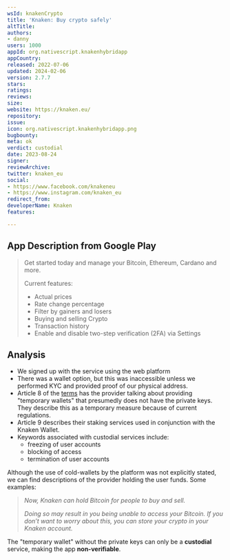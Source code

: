 ```yaml
---
wsId: knakenCrypto
title: 'Knaken: Buy crypto safely'
altTitle: 
authors:
- danny
users: 1000
appId: org.nativescript.knakenhybridapp
appCountry: 
released: 2022-07-06
updated: 2024-02-06
version: 2.7.7
stars: 
ratings: 
reviews: 
size: 
website: https://knaken.eu/
repository: 
issue: 
icon: org.nativescript.knakenhybridapp.png
bugbounty: 
meta: ok
verdict: custodial
date: 2023-08-24
signer: 
reviewArchive: 
twitter: knaken_eu
social:
- https://www.facebook.com/knakeneu
- https://www.instagram.com/knaken_eu
redirect_from: 
developerName: Knaken
features: 

---
```


## App Description from Google Play

> Get started today and manage your Bitcoin, Ethereum, Cardano and more. 
>
> Current features:
> - Actual prices
> - Rate change percentage
> - Filter by gainers and losers
> - Buying and selling Crypto
> - Transaction history
> - Enable and disable two-step verification (2FA) via Settings

## Analysis 

- We signed up with the service using the web platform
- There was a wallet option, but this was inaccessible unless we performed KYC and provided proof of our physical address. 
- Article 8 of the [terms](https://knaken.eu/terms-and-conditions/) has the provider talking about providing "temporary wallets" that presumedly does not have the private keys. They describe this as a temporary measure because of current regulations. 
- Article 9 describes their staking services used in conjunction with the Knaken Wallet. 
- Keywords associated with custodial services include:
  - freezing of user accounts
  - blocking of access
  - termination of user accounts

Although the use of cold-wallets by the platform was not explicitly stated, we can find descriptions of the provider holding the user funds. Some examples:
 
  > *Now, Knaken can hold Bitcoin for people to buy and sell.*
  >
  > *Doing so may result in you being unable to access your Bitcoin. If you don’t want to worry about this, you can store your crypto in your Knaken account.*

The "temporary wallet" without the private keys can only be a **custodial** service, making the app **non-verifiable**.